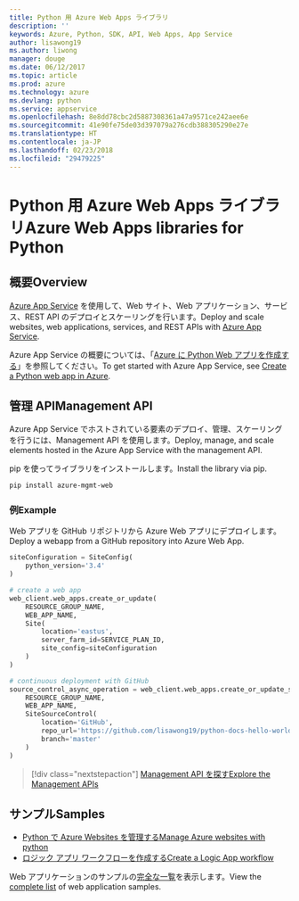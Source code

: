 ```yaml
---
title: Python 用 Azure Web Apps ライブラリ
description: ''
keywords: Azure, Python, SDK, API, Web Apps, App Service
author: lisawong19
ms.author: liwong
manager: douge
ms.date: 06/12/2017
ms.topic: article
ms.prod: azure
ms.technology: azure
ms.devlang: python
ms.service: appservice
ms.openlocfilehash: 8e8dd78cbc2d5887308361a47a9571ce242aee6e
ms.sourcegitcommit: 41e90fe75de03d397079a276cdb388305290e27e
ms.translationtype: HT
ms.contentlocale: ja-JP
ms.lasthandoff: 02/23/2018
ms.locfileid: "29479225"
---
```

# <a name="azure-web-apps-libraries-for-python"></a><span data-ttu-id="d72f6-103">Python 用 Azure Web Apps ライブラリ</span><span class="sxs-lookup"><span data-stu-id="d72f6-103">Azure Web Apps libraries for Python</span></span>

## <a name="overview"></a><span data-ttu-id="d72f6-104">概要</span><span class="sxs-lookup"><span data-stu-id="d72f6-104">Overview</span></span>

<span data-ttu-id="d72f6-105">[Azure App Service](/azure/app-service) を使用して、Web サイト、Web アプリケーション、サービス、REST API のデプロイとスケーリングを行います。</span><span class="sxs-lookup"><span data-stu-id="d72f6-105">Deploy and scale websites, web applications, services, and REST APIs with [Azure App Service](/azure/app-service).</span></span>

<span data-ttu-id="d72f6-106">Azure App Service の概要については、「[Azure に Python Web アプリを作成する](/azure/app-service-web/app-service-web-get-started-python)」を参照してください。</span><span class="sxs-lookup"><span data-stu-id="d72f6-106">To get started with Azure App Service, see [Create a Python web app in Azure](/azure/app-service-web/app-service-web-get-started-python).</span></span>

## <a name="management-api"></a><span data-ttu-id="d72f6-107">管理 API</span><span class="sxs-lookup"><span data-stu-id="d72f6-107">Management API</span></span>

<span data-ttu-id="d72f6-108">Azure App Service でホストされている要素のデプロイ、管理、スケーリングを行うには、Management API を使用します。</span><span class="sxs-lookup"><span data-stu-id="d72f6-108">Deploy, manage, and scale elements hosted in the Azure App Service with the management API.</span></span>

<span data-ttu-id="d72f6-109">pip を使ってライブラリをインストールします。</span><span class="sxs-lookup"><span data-stu-id="d72f6-109">Install the library via pip.</span></span>

```bash
pip install azure-mgmt-web
```

### <a name="example"></a><span data-ttu-id="d72f6-110">例</span><span class="sxs-lookup"><span data-stu-id="d72f6-110">Example</span></span>

<span data-ttu-id="d72f6-111">Web アプリを GitHub リポジトリから Azure Web アプリにデプロイします。</span><span class="sxs-lookup"><span data-stu-id="d72f6-111">Deploy a webapp from a GitHub repository into Azure Web App.</span></span>

```python
siteConfiguration = SiteConfig(
    python_version='3.4'
)

# create a web app
web_client.web_apps.create_or_update(
    RESOURCE_GROUP_NAME,
    WEB_APP_NAME,
    Site(
        location='eastus',
        server_farm_id=SERVICE_PLAN_ID,
        site_config=siteConfiguration
    )
)

# continuous deployment with GitHub
source_control_async_operation = web_client.web_apps.create_or_update_source_control(
    RESOURCE_GROUP_NAME,
    WEB_APP_NAME,
    SiteSourceControl(
        location='GitHub',
        repo_url='https://github.com/lisawong19/python-docs-hello-world',
        branch='master'
    )
)
```
> [!div class="nextstepaction"]
> [<span data-ttu-id="d72f6-112">Management API を探す</span><span class="sxs-lookup"><span data-stu-id="d72f6-112">Explore the Management APIs</span></span>](/python/api/overview/azure/webapps/management)

## <a name="samples"></a><span data-ttu-id="d72f6-113">サンプル</span><span class="sxs-lookup"><span data-stu-id="d72f6-113">Samples</span></span> 

* <span data-ttu-id="d72f6-114">[Python で Azure Websites を管理する][1]</span><span class="sxs-lookup"><span data-stu-id="d72f6-114">[Manage Azure websites with python][1]</span></span>
* <span data-ttu-id="d72f6-115">[ロジック アプリ ワークフローを作成する][2]</span><span class="sxs-lookup"><span data-stu-id="d72f6-115">[Create a Logic App workflow][2]</span></span>
 
<span data-ttu-id="d72f6-116">Web アプリケーションのサンプルの[完全な一覧](https://azure.microsoft.com/en-us/resources/samples/?platform=python&term=web-app)を表示します。</span><span class="sxs-lookup"><span data-stu-id="d72f6-116">View the [complete list](https://azure.microsoft.com/en-us/resources/samples/?platform=python&term=web-app) of web application samples.</span></span>

[1]: https://azure.microsoft.com/resources/samples/app-service-web-python-manage
[2]: ../docs-ref-conceptual/python-sdk-azure-samples-logic-app-workflow.md